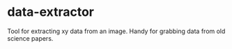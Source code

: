 # data-extractor
Tool for extracting xy data from an image. Handy for grabbing data from old science papers.